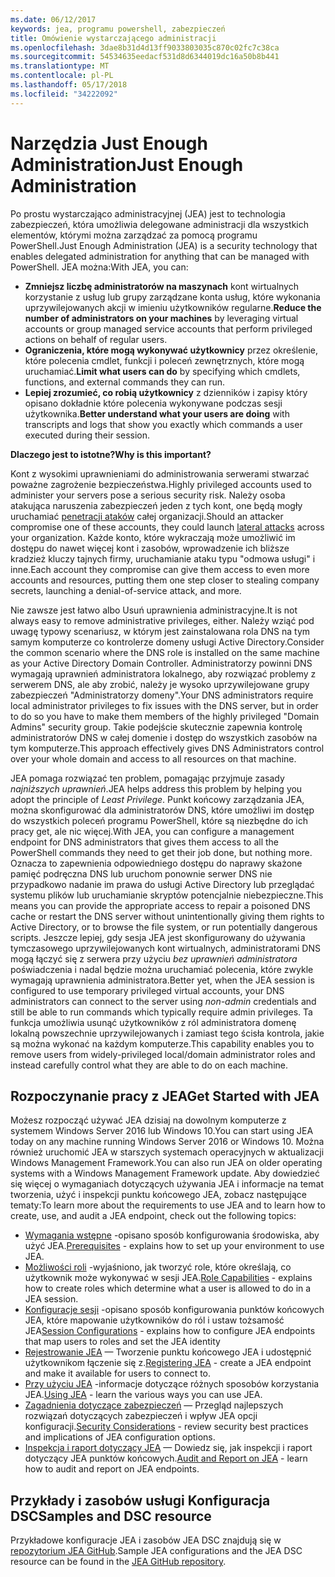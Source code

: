 ```yaml
---
ms.date: 06/12/2017
keywords: jea, programu powershell, zabezpieczeń
title: Omówienie wystarczającego administracji
ms.openlocfilehash: 3dae8b31d4d13ff9033803035c870c02fc7c38ca
ms.sourcegitcommit: 54534635eedacf531d8d6344019dc16a50b8b441
ms.translationtype: MT
ms.contentlocale: pl-PL
ms.lasthandoff: 05/17/2018
ms.locfileid: "34222092"
---
```

# <a name="just-enough-administration"></a><span data-ttu-id="8eab7-103">Narzędzia Just Enough Administration</span><span class="sxs-lookup"><span data-stu-id="8eab7-103">Just Enough Administration</span></span>

<span data-ttu-id="8eab7-104">Po prostu wystarczająco administracyjnej (JEA) jest to technologia zabezpieczeń, która umożliwia delegowane administracji dla wszystkich elementów, którymi można zarządzać za pomocą programu PowerShell.</span><span class="sxs-lookup"><span data-stu-id="8eab7-104">Just Enough Administration (JEA) is a security technology that enables delegated administration for anything that can be managed with PowerShell.</span></span>
<span data-ttu-id="8eab7-105">JEA można:</span><span class="sxs-lookup"><span data-stu-id="8eab7-105">With JEA, you can:</span></span>

- <span data-ttu-id="8eab7-106">**Zmniejsz liczbę administratorów na maszynach** kont wirtualnych korzystanie z usług lub grupy zarządzane konta usług, które wykonania uprzywilejowanych akcji w imieniu użytkowników regularne.</span><span class="sxs-lookup"><span data-stu-id="8eab7-106">**Reduce the number of administrators on your machines** by leveraging virtual accounts or group managed service accounts that perform privileged actions on behalf of regular users.</span></span>
- <span data-ttu-id="8eab7-107">**Ograniczenia, które mogą wykonywać użytkownicy** przez określenie, które polecenia cmdlet, funkcji i poleceń zewnętrznych, które mogą uruchamiać.</span><span class="sxs-lookup"><span data-stu-id="8eab7-107">**Limit what users can do** by specifying which cmdlets, functions, and external commands they can run.</span></span>
- <span data-ttu-id="8eab7-108">**Lepiej zrozumieć, co robią użytkownicy** z dzienników i zapisy który opisano dokładnie które polecenia wykonywane podczas sesji użytkownika.</span><span class="sxs-lookup"><span data-stu-id="8eab7-108">**Better understand what your users are doing** with transcripts and logs that show you exactly which commands a user executed during their session.</span></span>

<span data-ttu-id="8eab7-109">**Dlaczego jest to istotne?**</span><span class="sxs-lookup"><span data-stu-id="8eab7-109">**Why is this important?**</span></span>

<span data-ttu-id="8eab7-110">Kont z wysokimi uprawnieniami do administrowania serwerami stwarzać poważne zagrożenie bezpieczeństwa.</span><span class="sxs-lookup"><span data-stu-id="8eab7-110">Highly privileged accounts used to administer your servers pose a serious security risk.</span></span>
<span data-ttu-id="8eab7-111">Należy osoba atakująca naruszenia zabezpieczeń jeden z tych kont, one będą mogły uruchamiać [penetracji ataków](http://aka.ms/pth) całej organizacji.</span><span class="sxs-lookup"><span data-stu-id="8eab7-111">Should an attacker compromise one of these accounts, they could launch [lateral attacks](http://aka.ms/pth) across your organization.</span></span>
<span data-ttu-id="8eab7-112">Każde konto, które wykraczają może umożliwić im dostępu do nawet więcej kont i zasobów, wprowadzenie ich bliższe kradzież kluczy tajnych firmy, uruchamianie ataku typu "odmowa usługi" i inne.</span><span class="sxs-lookup"><span data-stu-id="8eab7-112">Each account they compromise can give them access to even more accounts and resources, putting them one step closer to stealing company secrets, launching a denial-of-service attack, and more.</span></span>

<span data-ttu-id="8eab7-113">Nie zawsze jest łatwo albo Usuń uprawnienia administracyjne.</span><span class="sxs-lookup"><span data-stu-id="8eab7-113">It is not always easy to remove administrative privileges, either.</span></span>
<span data-ttu-id="8eab7-114">Należy wziąć pod uwagę typowy scenariusz, w którym jest zainstalowana rola DNS na tym samym komputerze co kontrolerze domeny usługi Active Directory.</span><span class="sxs-lookup"><span data-stu-id="8eab7-114">Consider the common scenario where the DNS role is installed on the same machine as your Active Directory Domain Controller.</span></span>
<span data-ttu-id="8eab7-115">Administratorzy powinni DNS wymagają uprawnień administratora lokalnego, aby rozwiązać problemy z serwerem DNS, ale aby zrobić, należy je wysoko uprzywilejowane grupy zabezpieczeń "Administratorzy domeny".</span><span class="sxs-lookup"><span data-stu-id="8eab7-115">Your DNS administrators require local administrator privileges to fix issues with the DNS server, but in order to do so you have to make them members of the highly privileged "Domain Admins" security group.</span></span>
<span data-ttu-id="8eab7-116">Takie podejście skutecznie zapewnia kontrolę administratorów DNS w całej domenie i dostęp do wszystkich zasobów na tym komputerze.</span><span class="sxs-lookup"><span data-stu-id="8eab7-116">This approach effectively gives DNS Administrators control over your whole domain and access to all resources on that machine.</span></span>

<span data-ttu-id="8eab7-117">JEA pomaga rozwiązać ten problem, pomagając przyjmuje zasady *najniższych uprawnień*.</span><span class="sxs-lookup"><span data-stu-id="8eab7-117">JEA helps address this problem by helping you adopt the principle of *Least Privilege*.</span></span>
<span data-ttu-id="8eab7-118">Punkt końcowy zarządzania JEA, można skonfigurować dla administratorów DNS, które umożliwi im dostęp do wszystkich poleceń programu PowerShell, które są niezbędne do ich pracy get, ale nic więcej.</span><span class="sxs-lookup"><span data-stu-id="8eab7-118">With JEA, you can configure a management endpoint for DNS administrators that gives them access to all the PowerShell commands they need to get their job done, but nothing more.</span></span>
<span data-ttu-id="8eab7-119">Oznacza to zapewnienia odpowiedniego dostępu do naprawy skażone pamięć podręczna DNS lub uruchom ponownie serwer DNS nie przypadkowo nadanie im prawa do usługi Active Directory lub przeglądać systemu plików lub uruchamianie skryptów potencjalnie niebezpieczne.</span><span class="sxs-lookup"><span data-stu-id="8eab7-119">This means you can provide the appropriate access to repair a poisoned DNS cache or restart the DNS server without unintentionally giving them rights to Active Directory, or to browse the file system, or run potentially dangerous scripts.</span></span>
<span data-ttu-id="8eab7-120">Jeszcze lepiej, gdy sesja JEA jest skonfigurowany do używania tymczasowego uprzywilejowanych kont wirtualnych, administratorami DNS mogą łączyć się z serwera przy użyciu *bez uprawnień administratora* poświadczenia i nadal będzie można uruchamiać polecenia, które zwykle wymagają uprawnienia administratora.</span><span class="sxs-lookup"><span data-stu-id="8eab7-120">Better yet, when the JEA session is configured to use temporary privileged virtual accounts, your DNS administrators can connect to the server using *non-admin* credentials and still be able to run commands which typically require admin privileges.</span></span>
<span data-ttu-id="8eab7-121">Ta funkcja umożliwia usunąć użytkowników z ról administratora domenę lokalną powszechnie uprzywilejowanych i zamiast tego ścisła kontrola, jakie są można wykonać na każdym komputerze.</span><span class="sxs-lookup"><span data-stu-id="8eab7-121">This capability enables you to remove users from widely-privileged local/domain administrator roles and instead carefully control what they are able to do on each machine.</span></span>

## <a name="get-started-with-jea"></a><span data-ttu-id="8eab7-122">Rozpoczynanie pracy z JEA</span><span class="sxs-lookup"><span data-stu-id="8eab7-122">Get Started with JEA</span></span>

<span data-ttu-id="8eab7-123">Możesz rozpocząć używać JEA dzisiaj na dowolnym komputerze z systemem Windows Server 2016 lub Windows 10.</span><span class="sxs-lookup"><span data-stu-id="8eab7-123">You can start using JEA today on any machine running Windows Server 2016 or Windows 10.</span></span>
<span data-ttu-id="8eab7-124">Można również uruchomić JEA w starszych systemach operacyjnych w aktualizacji Windows Management Framework.</span><span class="sxs-lookup"><span data-stu-id="8eab7-124">You can also run JEA on older operating systems with a Windows Management Framework update.</span></span>
<span data-ttu-id="8eab7-125">Aby dowiedzieć się więcej o wymaganiach dotyczących używania JEA i informacje na temat tworzenia, użyć i inspekcji punktu końcowego JEA, zobacz następujące tematy:</span><span class="sxs-lookup"><span data-stu-id="8eab7-125">To learn more about the requirements to use JEA and to learn how to create, use, and audit a JEA endpoint, check out the following topics:</span></span>

- <span data-ttu-id="8eab7-126">[Wymagania wstępne](prerequisites.md) -opisano sposób konfigurowania środowiska, aby użyć JEA.</span><span class="sxs-lookup"><span data-stu-id="8eab7-126">[Prerequisites](prerequisites.md) - explains how to set up your environment to use JEA.</span></span>
- <span data-ttu-id="8eab7-127">[Możliwości roli](role-capabilities.md) -wyjaśniono, jak tworzyć role, które określają, co użytkownik może wykonywać w sesji JEA.</span><span class="sxs-lookup"><span data-stu-id="8eab7-127">[Role Capabilities](role-capabilities.md) - explains how to create roles which determine what a user is allowed to do in a JEA session.</span></span>
- <span data-ttu-id="8eab7-128">[Konfiguracje sesji](session-configurations.md) -opisano sposób konfigurowania punktów końcowych JEA, które mapowanie użytkowników do ról i ustaw tożsamość JEA</span><span class="sxs-lookup"><span data-stu-id="8eab7-128">[Session Configurations](session-configurations.md) - explains how to configure JEA endpoints that map users to roles and set the JEA identity</span></span>
- <span data-ttu-id="8eab7-129">[Rejestrowanie JEA](register-jea.md) — Tworzenie punktu końcowego JEA i udostępnić użytkownikom łączenie się z.</span><span class="sxs-lookup"><span data-stu-id="8eab7-129">[Registering JEA](register-jea.md) - create a JEA endpoint and make it available for users to connect to.</span></span>
- <span data-ttu-id="8eab7-130">[Przy użyciu JEA](using-jea.md) -informacje dotyczące różnych sposobów korzystania JEA.</span><span class="sxs-lookup"><span data-stu-id="8eab7-130">[Using JEA](using-jea.md) - learn the various ways you can use JEA.</span></span>
- <span data-ttu-id="8eab7-131">[Zagadnienia dotyczące zabezpieczeń](security-considerations.md) — Przegląd najlepszych rozwiązań dotyczących zabezpieczeń i wpływ JEA opcji konfiguracji.</span><span class="sxs-lookup"><span data-stu-id="8eab7-131">[Security Considerations](security-considerations.md) - review security best practices and implications of JEA configuration options.</span></span>
- <span data-ttu-id="8eab7-132">[Inspekcja i raport dotyczący JEA](audit-and-report.md) — Dowiedz się, jak inspekcji i raport dotyczący JEA punktów końcowych.</span><span class="sxs-lookup"><span data-stu-id="8eab7-132">[Audit and Report on JEA](audit-and-report.md) - learn how to audit and report on JEA endpoints.</span></span>

## <a name="samples-and-dsc-resource"></a><span data-ttu-id="8eab7-133">Przykłady i zasobów usługi Konfiguracja DSC</span><span class="sxs-lookup"><span data-stu-id="8eab7-133">Samples and DSC resource</span></span>

<span data-ttu-id="8eab7-134">Przykładowe konfiguracje JEA i zasobów JEA DSC znajdują się w [repozytorium JEA GitHub](https://github.com/PowerShell/JEA).</span><span class="sxs-lookup"><span data-stu-id="8eab7-134">Sample JEA configurations and the JEA DSC resource can be found in the [JEA GitHub repository](https://github.com/PowerShell/JEA).</span></span>